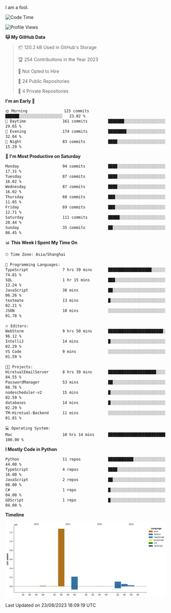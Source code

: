I am a fool.

<!--START_SECTION:waka-->
![Code Time](http://img.shields.io/badge/Code%20Time-630%20hrs%2034%20mins-blue)

![Profile Views](http://img.shields.io/badge/Profile%20Views-0-blue)

**🐱 My GitHub Data** 

> 📦 120.2 kB Used in GitHub's Storage 
 > 
> 🏆 254 Contributions in the Year 2023
 > 
> 🚫 Not Opted to Hire
 > 
> 📜 24 Public Repositories 
 > 
> 🔑 4 Private Repositories 
 > 
**I'm an Early 🐤** 

```text
🌞 Morning                125 commits         ██████░░░░░░░░░░░░░░░░░░░   23.02 % 
🌆 Daytime                161 commits         ███████░░░░░░░░░░░░░░░░░░   29.65 % 
🌃 Evening                174 commits         ████████░░░░░░░░░░░░░░░░░   32.04 % 
🌙 Night                  83 commits          ████░░░░░░░░░░░░░░░░░░░░░   15.29 % 
```
📅 **I'm Most Productive on Saturday** 

```text
Monday                   94 commits          ████░░░░░░░░░░░░░░░░░░░░░   17.31 % 
Tuesday                  87 commits          ████░░░░░░░░░░░░░░░░░░░░░   16.02 % 
Wednesday                87 commits          ████░░░░░░░░░░░░░░░░░░░░░   16.02 % 
Thursday                 60 commits          ███░░░░░░░░░░░░░░░░░░░░░░   11.05 % 
Friday                   69 commits          ███░░░░░░░░░░░░░░░░░░░░░░   12.71 % 
Saturday                 111 commits         █████░░░░░░░░░░░░░░░░░░░░   20.44 % 
Sunday                   35 commits          ██░░░░░░░░░░░░░░░░░░░░░░░   06.45 % 
```


📊 **This Week I Spent My Time On** 

```text
🕑︎ Time Zone: Asia/Shanghai

💬 Programming Languages: 
TypeScript               7 hrs 39 mins       ███████████████████░░░░░░   74.81 % 
SQL                      1 hr 15 mins        ███░░░░░░░░░░░░░░░░░░░░░░   12.24 % 
JavaScript               38 mins             ██░░░░░░░░░░░░░░░░░░░░░░░   06.26 % 
textmate                 13 mins             █░░░░░░░░░░░░░░░░░░░░░░░░   02.21 % 
JSON                     10 mins             ░░░░░░░░░░░░░░░░░░░░░░░░░   01.78 % 

🔥 Editors: 
WebStorm                 9 hrs 50 mins       ████████████████████████░   96.12 % 
IntelliJ                 14 mins             █░░░░░░░░░░░░░░░░░░░░░░░░   02.29 % 
VS Code                  9 mins              ░░░░░░░░░░░░░░░░░░░░░░░░░   01.59 % 

🐱‍💻 Projects: 
HiretualEmailServer      8 hrs 39 mins       █████████████████████░░░░   84.55 % 
PasswordManager          53 mins             ██░░░░░░░░░░░░░░░░░░░░░░░   08.76 % 
nodescheduler-v2         15 mins             █░░░░░░░░░░░░░░░░░░░░░░░░   02.59 % 
databases                14 mins             █░░░░░░░░░░░░░░░░░░░░░░░░   02.29 % 
TM-Hiretual-Backend      11 mins             ░░░░░░░░░░░░░░░░░░░░░░░░░   01.81 % 

💻 Operating System: 
Mac                      10 hrs 14 mins      █████████████████████████   100.00 % 
```

**I Mostly Code in Python** 

```text
Python                   11 repos            ███████████░░░░░░░░░░░░░░   44.00 % 
TypeScript               4 repos             ████░░░░░░░░░░░░░░░░░░░░░   16.00 % 
JavaScript               2 repos             ██░░░░░░░░░░░░░░░░░░░░░░░   08.00 % 
C#                       1 repo              █░░░░░░░░░░░░░░░░░░░░░░░░   04.00 % 
GDScript                 1 repo              █░░░░░░░░░░░░░░░░░░░░░░░░   04.00 % 
```



**Timeline**

![Lines of Code chart](https://raw.githubusercontent.com/VeejaLiu/VeejaLiu/master/assets/bar_graph.png)


 Last Updated on 23/08/2023 18:09:19 UTC
<!--END_SECTION:waka-->
